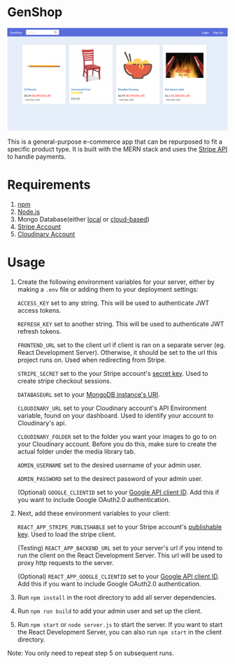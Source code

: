 # GenShop

![Home Page](/docs/images/home.PNG)

This is a general-purpose e-commerce app that can be repurposed to fit a specific product type. 
It is built with the MERN stack and uses the [Stripe API](https://stripe.com/docs/api) to handle payments.

# Requirements
1. [npm](https://www.npmjs.com/get-npm)
2. [Node.js](https://nodejs.org/en/download/)
3. Mongo Database(either [local](https://docs.mongodb.com/manual/installation/) or [cloud-based](https://docs.mongodb.com/cloud/))
4. [Stripe Account](https://dashboard.stripe.com/register)
5. [Cloudinary Account](https://cloudinary.com/users/register/free)

# Usage
1. Create the following environment variables for your server, either by making a `.env` file or adding them to your deployment settings:

    `ACCESS_KEY` set to any string. This will be used to authenticate JWT access tokens.
    
    `REFRESH_KEY` set to another string. This will be used to authenticate JWT refresh tokens.
  
    `FRONTEND_URL` set to the client url if client is ran on a separate server (eg. React Development Server). 
   Otherwise, it should be set to the url this project runs on. Used when redirecting from Stripe.
  
    `STRIPE_SECRET` set to the your Stripe account's [secret key](https://stripe.com/docs/keys). Used to create stripe checkout sessions.
    
    `DATABASEURL` set to your [MongoDB instance's URI](https://docs.mongodb.com/guides/server/drivers/).
    
    `CLOUDINARY_URL` set to your Cloudinary account's API Environment variable, found on your dashboard. Used to identify your account to Cloudinary's api.
    
    `CLOUDINARY_FOLDER` set to the folder you want your images to go to on your Cloudinary account. 
    Before you do this, make sure to create the actual folder under the media library tab.
  
    `ADMIN_USERNAME` set to the desired username of your admin user.
  
    `ADMIN_PASSWORD` set to the desirect password of your admin user.
  
    (Optional) `GOOGLE_CLIENTID` set to your [Google API client ID](https://developers.google.com/identity/one-tap/web/guides/get-google-api-clientid).
    Add this if you want to include Google OAuth2.0 authentication.
  
2. Next, add these environment variables to your client:
    
    `REACT_APP_STRIPE_PUBLISHABLE` set to your Stripe account's [publishable key](https://stripe.com/docs/keys). Used to load the stripe client.
    
    (Testing) `REACT_APP_BACKEND_URL` set to your server's url if you intend to run the client on the React Development Server.
    This url will be used to proxy http requests to the server.
    
    (Optional) `REACT_APP_GOOGLE_CLIENTID` set to your [Google API client ID](https://developers.google.com/identity/one-tap/web/guides/get-google-api-clientid).
    Add this if you want to include Google OAuth2.0 authentication.
    
3. Run `npm install` in the root directory to add all server dependencies. 

4. Run `npm run build` to add your admin user and set up the client.

5. Run `npm start` or `node server.js` to start the server. If you want to start the React Development Server, you can also run `npm start` in the client directory.

Note: You only need to repeat step 5 on subsequent runs.
